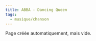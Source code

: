 ```yaml
---
title: ABBA - Dancing Queen
tags:
  - musique/chanson
---
```


Page créée automatiquement, mais vide.
